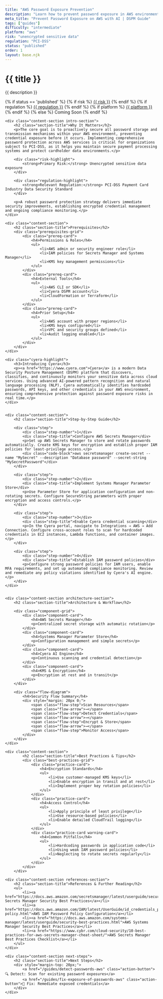 ```yaml
---
title: "AWS Password Exposure Prevention"
description: "Learn how to prevent password exposure in AWS environments. Follow step-by-step guidance for PCI-DSS compliance and secure credential management."
meta_title: "Prevent Password Exposure on AWS with AI | DSPM Guide"
tags: ["guides"]
difficulty: "intermediate"
platform: "aws"
risk: "unencrypted sensitive data"
regulation: "PCI-DSS"
status: "published"
order: 1
layout: base.njk
---
```


<div class="container">
    <div class="header">
        <h1>{{ title }}</h1>
        <p>{{ description }}</p>
        <div class="guide-tags-container">
			<div class="guide-tags-wrapper">
		    {% if status == 'published' %}
		        {% if risk %}
		        <a href="/risk/{{ risk | downcase | replace: ' ', '-' }}/" class="guide-tag risk">{{ risk }}</a>
		        {% endif %}
		        {% if regulation %}
		        <a href="/regulation/{{ regulation | downcase | replace: ' ', '-' }}/" class="guide-tag regulation">{{ regulation }}</a>
		        {% endif %}
		        {% if platform %}
		        <a href="/platforms/{{ platform | downcase | replace: ' ', '-' }}/" class="guide-tag platform">{{ platform }}</a>
		        {% endif %}
		    {% else %}
		        <span class="guide-tag coming-soon">Coming Soon</span>
		    {% endif %}
		</div>
		</div>
    </div>

    <div class="content-section intro-section">
        <h2 class="section-title">Why It Matters</h2>
        <p>The core goal is to proactively secure all password storage and transmission mechanisms within your AWS environment, preventing credential exposure before it occurs. Implementing comprehensive password protection across AWS services is critical for organizations subject to PCI-DSS, as it helps you maintain secure payment processing systems and protect cardholder data environments.</p>
        
        <div class="risk-highlight">
            <strong>Primary Risk:</strong> Unencrypted sensitive data exposure
        </div>
        
        <div class="regulation-highlight">
            <strong>Relevant Regulation:</strong> PCI-DSS Payment Card Industry Data Security Standard
        </div>
        
        <p>A robust password protection strategy delivers immediate security improvements, establishing encrypted credential management and ongoing compliance monitoring.</p>
    </div>

    <div class="content-section">
        <h2 class="section-title">Prerequisites</h2>
        <div class="prerequisites-grid">
            <div class="prereq-card">
                <h4>Permissions & Roles</h4>
                <ul>
                    <li>AWS admin or security engineer role</li>
                    <li>IAM policies for Secrets Manager and Systems Manager</li>
                    <li>KMS key management permissions</li>
                </ul>
            </div>
            <div class="prereq-card">
                <h4>External Tools</h4>
                <ul>
                    <li>AWS CLI or SDK</li>
                    <li>Cyera DSPM account</li>
                    <li>CloudFormation or Terraform</li>
                </ul>
            </div>
            <div class="prereq-card">
                <h4>Prior Setup</h4>
                <ul>
                    <li>AWS account with proper regions</li>
                    <li>KMS keys configured</li>
                    <li>VPC and security groups defined</li>
                    <li>Audit logging enabled</li>
                </ul>
            </div>
        </div>
    </div>
	
    <div class="cyera-highlight">
        <h3>Introducing Cyera</h3>
        <p><a href="https://www.cyera.com">Cyera</a> is a modern Data Security Posture Management (DSPM) platform that discovers, classifies, and continuously monitors your sensitive data across cloud services. Using advanced AI-powered pattern recognition and natural language processing (NLP), Cyera automatically identifies hardcoded passwords, API keys, and other credentials in your AWS environment, ensuring comprehensive protection against password exposure risks in real time.</p>
    </div>
	

    <div class="content-section">
        <h2 class="section-title">Step-by-Step Guide</h2>
        
        <div class="step">
            <div class="step-number">1</div>
            <div class="step-title">Configure AWS Secrets Manager</div>
            <p>Set up AWS Secrets Manager to store and rotate passwords automatically. Create KMS keys for encryption and establish proper IAM policies for least-privilege access.</p>
            <div class="code-block">aws secretsmanager create-secret --name "MySecret" --description "Database password" --secret-string "MySecretPassword"</div>
        </div>

        <div class="step">
            <div class="step-number">2</div>
            <div class="step-title">Implement Systems Manager Parameter Store</div>
            <p>Use Parameter Store for application configuration and non-rotating secrets. Configure SecureString parameters with proper encryption and access controls.</p>
        </div>

        <div class="step">
            <div class="step-number">3</div>
            <div class="step-title">Enable Cyera credential scanning</div>
            <p>In the Cyera portal, navigate to Integrations → AWS → Add Connection. Configure cross-account roles to scan for hardcoded credentials in EC2 instances, Lambda functions, and container images.</p>
        </div>

        <div class="step">
            <div class="step-number">4</div>
            <div class="step-title">Establish IAM password policies</div>
            <p>Configure strong password policies for IAM users, enable MFA requirements, and set up automated compliance monitoring. Review and remediate any policy violations identified by Cyera's AI engine.</p>
        </div>
    </div>


    <div class="content-section architecture-section">
        <h2 class="section-title">Architecture & Workflow</h2>
        
        <div class="component-grid">
            <div class="component-card">
                <h4>AWS Secrets Manager</h4>
                <p>Centralized secret storage with automatic rotation</p>
            </div>
            <div class="component-card">
                <h4>Systems Manager Parameter Store</h4>
                <p>Configuration management and simple secrets</p>
            </div>
            <div class="component-card">
                <h4>Cyera AI Engine</h4>
                <p>Continuous scanning and credential detection</p>
            </div>
            <div class="component-card">
                <h4>KMS & Encryption</h4>
                <p>Encryption at rest and in transit</p>
            </div>
        </div>

        <div class="flow-diagram">
            <h4>Security Flow Summary</h4>
            <div style="margin: 20px 0;">
                <span class="flow-step">Scan Resources</span>
                <span class="flow-arrow">→</span>
                <span class="flow-step">Detect Credentials</span>
                <span class="flow-arrow">→</span>
                <span class="flow-step">Encrypt & Store</span>
                <span class="flow-arrow">→</span>
                <span class="flow-step">Monitor Access</span>
            </div>
        </div>
    </div>

	<div class="content-section">
	        <h2 class="section-title">Best Practices & Tips</h2>
	        <div class="best-practices-grid">
	            <div class="practice-card">
	                <h4>Encryption Standards</h4>
	                <ul>
	                    <li>Use customer-managed KMS keys</li>
	                    <li>Enable encryption in transit and at rest</li>
	                    <li>Implement proper key rotation policies</li>
	                </ul>
	            </div>
	            <div class="practice-card">
	                <h4>Access Control</h4>
	                <ul>
	                    <li>Apply principle of least privilege</li>
	                    <li>Use resource-based policies</li>
	                    <li>Enable detailed CloudTrail logging</li>
	                </ul>
	            </div>
	            <div class="practice-card warning-card">
	                <h4>Common Pitfalls</h4>
	                <ul>
	                    <li>Hardcoding passwords in application code</li>
	                    <li>Using weak IAM password policies</li>
	                    <li>Neglecting to rotate secrets regularly</li>
	                </ul>
	            </div>
	        </div>
	    </div>

    <div class="content-section references-section">
        <h2 class="section-title">References & Further Reading</h2>
        <ul>
            <li><a href="https://docs.aws.amazon.com/secretsmanager/latest/userguide/security.html">AWS Secrets Manager Security Best Practices</a></li>
            <li><a href="https://docs.aws.amazon.com/IAM/latest/UserGuide/id_credentials_passwords_account-policy.html">AWS IAM Password Policy Configuration</a></li>
            <li><a href="https://docs.aws.amazon.com/systems-manager/latest/userguide/security-best-practices.html">AWS Systems Manager Security Best Practices</a></li>
            <li><a href="https://www.cybr.com/cloud-security/10-best-practices-for-aws-secrets-manager-cheat-sheet/">AWS Secrets Manager Best Practices Checklist</a></li>
        </ul>
    </div>

    <div class="content-section next-steps">
        <h2 class="section-title">Next Steps</h2>
        <div style="margin-top: 20px;">
            <a href="/guides/detect-passwords-aws" class="action-button">🔍 Detect: Scan for existing password exposures</a>
            <a href="/guides/fix-exposure-of-passwords-aws" class="action-button">🔧 Fix: Remediate exposed credentials</a>
        </div>
    </div>
</div>